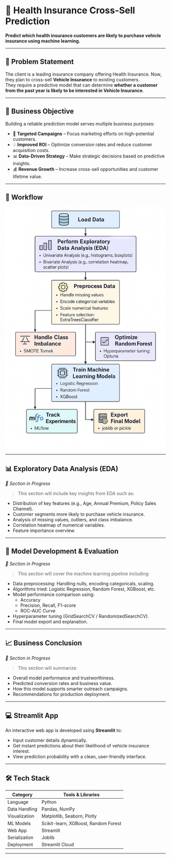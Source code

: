 # 🚗 Health Insurance Cross-Sell Prediction

**Predict which health insurance customers are likely to purchase vehicle insurance using machine learning.**

---

## 📌 Problem Statement

The client is a leading insurance company offering Health Insurance. Now, they plan to cross-sell **Vehicle Insurance** to existing customers.  
They require a predictive model that can determine **whether a customer from the past year is likely to be interested in Vehicle Insurance**.

---

## 🎯 Business Objective

Building a reliable prediction model serves multiple business purposes:

- 🎯 **Targeted Campaigns** – Focus marketing efforts on high-potential customers.
- 💡 **Improved ROI** – Optimize conversion rates and reduce customer acquisition costs.
- 📊 **Data-Driven Strategy** – Make strategic decisions based on predictive insights.
- 💰 **Revenue Growth** – Increase cross-sell opportunities and customer lifetime value.

---

## 🔁 Workflow

<img src="workflow.png" alt="Project Workflow" width="700"/>

---

## 📊 Exploratory Data Analysis (EDA)

_🚧 Section in Progress_

> This section will include key insights from EDA such as:

- Distribution of key features (e.g., Age, Annual Premium, Policy Sales Channel).
- Customer segments more likely to purchase vehicle insurance.
- Analysis of missing values, outliers, and class imbalance.
- Correlation heatmap of numerical variables.
- Feature importance overview.

---

## 🤖 Model Development & Evaluation

_🚧 Section in Progress_

> This section will cover the machine learning pipeline including:

- Data preprocessing: Handling nulls, encoding categoricals, scaling.
- Algorithms tried: Logistic Regression, Random Forest, XGBoost, etc.
- Model performance comparison using:
  - Accuracy
  - Precision, Recall, F1-score
  - ROC-AUC Curve
- Hyperparameter tuning (GridSearchCV / RandomizedSearchCV).
- Final model export and explanation.

---

## 📈 Business Conclusion

_🚧 Section in Progress_

> This section will summarize:

- Overall model performance and trustworthiness.
- Predicted conversion rates and business value.
- How this model supports smarter outreach campaigns.
- Recommendations for production deployment.

---

## 💻 Streamlit App

An interactive web app is developed using **Streamlit** to:

- Input customer details dynamically.
- Get instant predictions about their likelihood of vehicle insurance interest.
- View prediction probability with a clean, user-friendly interface.

---

## 🛠️ Tech Stack

| Category        | Tools & Libraries                                |
|----------------|--------------------------------------------------|
| Language        | Python                                           |
| Data Handling   | Pandas, NumPy                                    |
| Visualization   | Matplotlib, Seaborn, Plotly                      |
| ML Models       | Scikit-learn, XGBoost, Random Forest             |
| Web App         | Streamlit                                        |
| Serialization   | Joblib                                           |
| Deployment      | Streamlit Cloud                                  |

---


